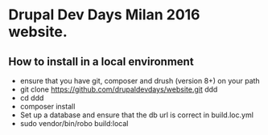 # Drupal Dev Days Milan 2016 website.

## How to install in a local environment

* ensure that you have git, composer and drush (version 8+) on your path
* git clone https://github.com/drupaldevdays/website.git ddd
* cd ddd
* composer install
* Set up a database and ensure that the db url is correct in build.loc.yml
* sudo vendor/bin/robo build:local

